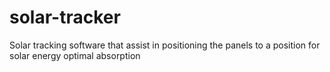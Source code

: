 # solar-tracker
Solar tracking software that assist in positioning the panels to a position for solar energy optimal absorption
